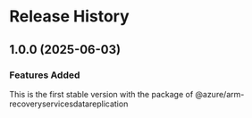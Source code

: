 # Release History
    
## 1.0.0 (2025-06-03)

### Features Added

This is the first stable version with the package of @azure/arm-recoveryservicesdatareplication
